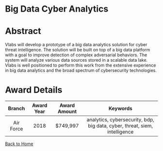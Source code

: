 
Big Data Cyber Analytics
========================

# Abstract


Vlabs will develop a prototype of a big data analytics solution for cyber threat intelligence. The solution will be built on top of a big data platform with a goal to improve detection of complex adversarial behaviors. The system will analyze various data sources stored in a scalable data lake. Vlabs is well positioned to perform this work from the extensive experience in big data analytics and the broad spectrum of cybersecurity technologies.  

# Award Details

|Branch|Award Year|Award Amount|Keywords|
| :---: | :---: | :---: | :---: |
|Air Force|2018|$749,997|analytics, cybersecurity, bdp, big data, cyber, threat, siem, intelligence|
  
  


[Back to Home](https://github.com/chrischow/dod_sbir_awards/DJ/#1386)